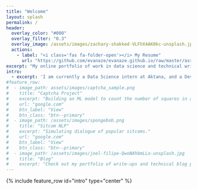 ```yaml
---
title: "Welcome"
layout: splash
permalink: /
header:
  overlay_color: "#000"
  overlay_filter: "0.3" 
  overlay_image: /assets/images/zachary-shakked-VLFhX4AK0kc-unsplash.jpg
  actions:
    - label: "<i class='fas fa-folder-open'></i> My Resume"
      url: "https://github.com/evanaze/evanaze.github.io/raw/master/assets/documents/2020_AzevedoEvan.pdf"
excerpt: "My online portfolio of work in data science and technical writing."
intro: 
  - excerpt: 'I am currently a Data Science intern at Aktana, and a Developer Advocate at Amberdata. I am currently looking for a full time position in Data Science or Machine Learning.'
#feature_row:
#  - image_path: assets/images/captcha_sample.png
#    title: "Captcha Project"
#    excerpt: "Building an ML model to count the number of squares in a noisy image."
#    url: "google.com"
#    btn_label: "View"
#    btn_class: "btn--primary"
#  - image_path: /assets/images/spongebob.png
#    title: "Sitcom NLP"
#    excerpt: "Simulating dialogue of popular sitcoms."
#    url: "google.com"
#    btn_label: "View"
#    btn_class: "btn--primary"
#  - image_path: /assets/images/joel-filipe-QwoNAhbmLLo-unsplash.jpg
#    title: "Blog"
#    excerpt: "Check out my portfolio of write-ups and technical blog posts."
---
```


{% include feature_row id="intro" type="center" %}

